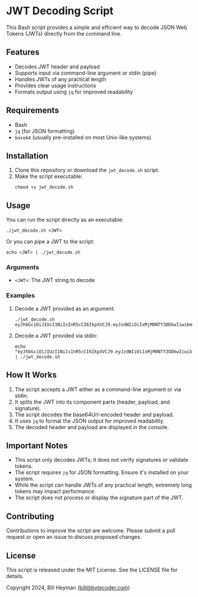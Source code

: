 # JWT Decoding Script

This Bash script provides a simple and efficient way to decode JSON Web Tokens (JWTs) directly from the command line.

## Features

- Decodes JWT header and payload
- Supports input via command-line argument or stdin (pipe)
- Handles JWTs of any practical length
- Provides clear usage instructions
- Formats output using `jq` for improved readability

## Requirements

- Bash
- `jq` (for JSON formatting)
- `base64` (usually pre-installed on most Unix-like systems)

## Installation

1. Clone this repository or download the `jwt_decode.sh` script.
2. Make the script executable:
   ```
   chmod +x jwt_decode.sh
   ```

## Usage

You can run the script directly as an executable:

```
./jwt_decode.sh <JWT>
```

Or you can pipe a JWT to the script:

```
echo <JWT> | ./jwt_decode.sh
```

### Arguments

- `<JWT>`: The JWT string to decode

### Examples

1. Decode a JWT provided as an argument:
   ```
   ./jwt_decode.sh eyJhbGciOiJIUzI1NiIsInR5cCI6IkpXVCJ9.eyJzdWIiOiIxMjM0NTY3ODkwIiwibmFtZSI6IkpvaG4gRG9lIiwiaWF0IjoxNTE2MjM5MDIyfQ.SflKxwRJSMeKKF2QT4fwpMeJf36POk6yJV_adQssw5c
   ```

2. Decode a JWT provided via stdin:
   ```
   echo "eyJhbGciOiJIUzI1NiIsInR5cCI6IkpXVCJ9.eyJzdWIiOiIxMjM0NTY3ODkwIiwibmFtZSI6IkpvaG4gRG9lIiwiaWF0IjoxNTE2MjM5MDIyfQ.SflKxwRJSMeKKF2QT4fwpMeJf36POk6yJV_adQssw5c" | ./jwt_decode.sh
   ```

## How It Works

1. The script accepts a JWT either as a command-line argument or via stdin.
2. It splits the JWT into its component parts (header, payload, and signature).
3. The script decodes the base64Url-encoded header and payload.
4. It uses `jq` to format the JSON output for improved readability.
5. The decoded header and payload are displayed in the console.

## Important Notes

- This script only decodes JWTs; it does not verify signatures or validate tokens.
- The script requires `jq` for JSON formatting. Ensure it's installed on your system.
- While the script can handle JWTs of any practical length, extremely long tokens may impact performance.
- The script does not process or display the signature part of the JWT.

## Contributing

Contributions to improve the script are welcome. Please submit a pull request or open an issue to discuss proposed changes.

## License

This script is released under the MIT License. See the LICENSE file for details.

Copyright 2024, Bill Heyman (bill@bytecoder.com)
